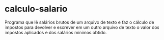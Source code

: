 # calculo-salario
Programa que lê salários brutos de um arquivo de texto e faz o cálculo de impostos para devolver e escrever em um outro arquivo de texto o valor dos impostos aplicados e dos salários mínimos obtido.
